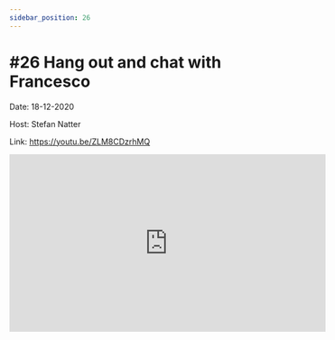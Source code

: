 ```yaml
---
sidebar_position: 26
---
```


# #26 Hang out and chat with Francesco

Date: 18-12-2020

Host: Stefan Natter

Link: https://youtu.be/ZLM8CDzrhMQ

<iframe width="560" height="315" src="https://www.youtube.com/embed/ZLM8CDzrhMQ" title="YouTube video player" frameborder="0" allow="accelerometer; autoplay; clipboard-write; encrypted-media; gyroscope; picture-in-picture; web-share" allowfullscreen></iframe>